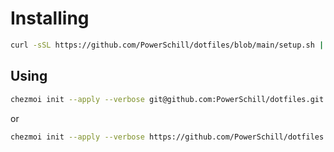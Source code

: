 # Installing

```bash
curl -sSL https://github.com/PowerSchill/dotfiles/blob/main/setup.sh | bash
```

## Using

```bash
chezmoi init --apply --verbose git@github.com:PowerSchill/dotfiles.git
```

or

```bash
chezmoi init --apply --verbose https://github.com/PowerSchill/dotfiles.git
```
